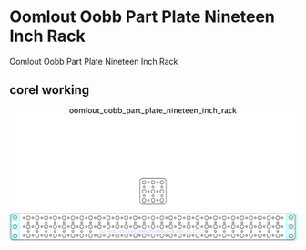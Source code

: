 # Oomlout Oobb Part Plate Nineteen Inch Rack
Oomlout Oobb Part Plate Nineteen Inch Rack  
  





## corel working
![](working_600.png) 
















